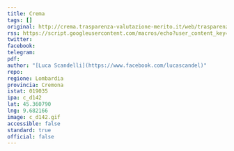 ```yaml
---
title: Crema
tags: []
original: http://crema.trasparenza-valutazione-merito.it/web/trasparenza/albo-pretorio
rss: https://script.googleusercontent.com/macros/echo?user_content_key=nocCnBKmQCK_GVB8V803X8jOtqsOM6aPAEgtva-ffQT96Lcj_m7qLPyQmke-wt5L55njDP3MkV1wj12jZnIwN3Nz5ixemA3xm5_BxDlH2jW0nuo2oDemN9CCS2h10ox_1xSncGQajx_ryfhECjZEnPlcxsZeAlbjZ9bpyoFG87FSH54-yXa7sv0elf_nGs_ewtHBnTAr6C28mzDTCqnGIg&lib=MwTtM1fYkupkTduWF1fAPjX_8p-fAkEuh&fbclid=IwAR15q6XJ00Qf9ev93L96ecSNECdZLnuzsoHtyqB71Anr1IOA8tpPpTPoNk4
twitter: 
facebook: 
telegram: 
pdf: 
author: "[Luca Scandelli](https://www.facebook.com/lucascandel)"
repo: 
regione: Lombardia
provincia: Cremona
istat: 019035
ipa: c_d142
lat: 45.360790
lng: 9.682166
image: c_d142.gif
accessible: false
standard: true
official: false
---
```

